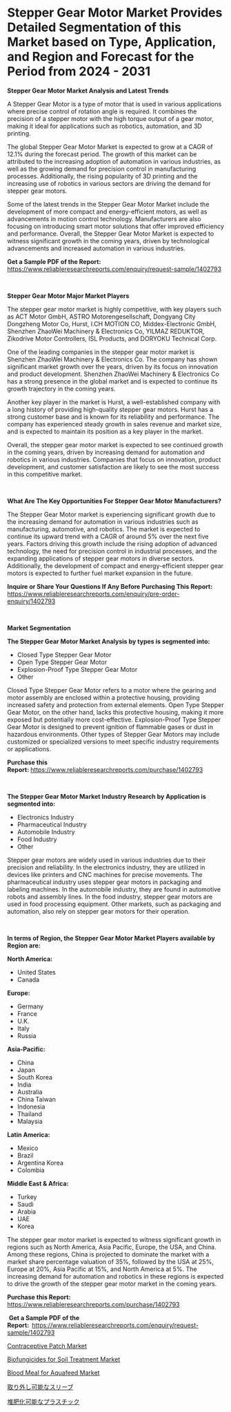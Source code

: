 <p><h1>Stepper Gear Motor Market Provides Detailed Segmentation of this Market based on Type, Application, and Region and Forecast for the Period from 2024 - 2031</h1></p><p><strong>Stepper Gear Motor Market Analysis and Latest Trends</strong></p>
<p><p>A Stepper Gear Motor is a type of motor that is used in various applications where precise control of rotation angle is required. It combines the precision of a stepper motor with the high torque output of a gear motor, making it ideal for applications such as robotics, automation, and 3D printing.</p><p>The global Stepper Gear Motor Market is expected to grow at a CAGR of 12.1% during the forecast period. The growth of this market can be attributed to the increasing adoption of automation in various industries, as well as the growing demand for precision control in manufacturing processes. Additionally, the rising popularity of 3D printing and the increasing use of robotics in various sectors are driving the demand for stepper gear motors.</p><p>Some of the latest trends in the Stepper Gear Motor Market include the development of more compact and energy-efficient motors, as well as advancements in motion control technology. Manufacturers are also focusing on introducing smart motor solutions that offer improved efficiency and performance. Overall, the Stepper Gear Motor Market is expected to witness significant growth in the coming years, driven by technological advancements and increased automation in various industries.</p></p>
<p><strong>Get a Sample PDF of the Report:&nbsp;</strong> <a href="https://www.reliableresearchreports.com/enquiry/request-sample/1402793">https://www.reliableresearchreports.com/enquiry/request-sample/1402793</a></p>
<p>&nbsp;</p>
<p><strong>Stepper Gear Motor Major Market Players</strong></p>
<p><p>The stepper gear motor market is highly competitive, with key players such as ACT Motor GmbH, ASTRO Motorengesellschaft, Dongyang City Dongzheng Motor Co, Hurst, I.CH MOTION CO, Middex-Electronic GmbH, Shenzhen ZhaoWei Machinery & Electronics Co, YILMAZ REDUKTOR, Zikodrive Motor Controllers, ISL Products, and DORYOKU Technical Corp.</p><p>One of the leading companies in the stepper gear motor market is Shenzhen ZhaoWei Machinery & Electronics Co. The company has shown significant market growth over the years, driven by its focus on innovation and product development. Shenzhen ZhaoWei Machinery & Electronics Co has a strong presence in the global market and is expected to continue its growth trajectory in the coming years.</p><p>Another key player in the market is Hurst, a well-established company with a long history of providing high-quality stepper gear motors. Hurst has a strong customer base and is known for its reliability and performance. The company has experienced steady growth in sales revenue and market size, and is expected to maintain its position as a key player in the market.</p><p>Overall, the stepper gear motor market is expected to see continued growth in the coming years, driven by increasing demand for automation and robotics in various industries. Companies that focus on innovation, product development, and customer satisfaction are likely to see the most success in this competitive market.</p></p>
<p>&nbsp;</p>
<p><strong>What Are The Key Opportunities For Stepper Gear Motor Manufacturers?</strong></p>
<p><p>The Stepper Gear Motor market is experiencing significant growth due to the increasing demand for automation in various industries such as manufacturing, automotive, and robotics. The market is expected to continue its upward trend with a CAGR of around 5% over the next five years. Factors driving this growth include the rising adoption of advanced technology, the need for precision control in industrial processes, and the expanding applications of stepper gear motors in diverse sectors. Additionally, the development of compact and energy-efficient stepper gear motors is expected to further fuel market expansion in the future.</p></p>
<p><strong>Inquire or Share Your Questions If Any Before Purchasing This Report:</strong> <a href="https://www.reliableresearchreports.com/enquiry/pre-order-enquiry/1402793">https://www.reliableresearchreports.com/enquiry/pre-order-enquiry/1402793</a></p>
<p>&nbsp;</p>
<p><strong>Market Segmentation</strong></p>
<p><strong>The Stepper Gear Motor Market Analysis by types is segmented into:</strong></p>
<p><ul><li>Closed Type Stepper Gear Motor</li><li>Open Type Stepper Gear Motor</li><li>Explosion-Proof Type Stepper Gear Motor</li><li>Other</li></ul></p>
<p><p>Closed Type Stepper Gear Motor refers to a motor where the gearing and motor assembly are enclosed within a protective housing, providing increased safety and protection from external elements. Open Type Stepper Gear Motor, on the other hand, lacks this protective housing, making it more exposed but potentially more cost-effective. Explosion-Proof Type Stepper Gear Motor is designed to prevent ignition of flammable gases or dust in hazardous environments. Other types of Stepper Gear Motors may include customized or specialized versions to meet specific industry requirements or applications.</p></p>
<p><strong>Purchase this Report:&nbsp;</strong><a href="https://www.reliableresearchreports.com/purchase/1402793">https://www.reliableresearchreports.com/purchase/1402793</a></p>
<p>&nbsp;</p>
<p><strong>The Stepper Gear Motor Market Industry Research by Application is segmented into:</strong></p>
<p><ul><li>Electronics Industry</li><li>Pharmaceutical Industry</li><li>Automobile Industry</li><li>Food Industry</li><li>Other</li></ul></p>
<p><p>Stepper gear motors are widely used in various industries due to their precision and reliability. In the electronics industry, they are utilized in devices like printers and CNC machines for precise movements. The pharmaceutical industry uses stepper gear motors in packaging and labeling machines. In the automobile industry, they are found in automotive robots and assembly lines. In the food industry, stepper gear motors are used in food processing equipment. Other markets, such as packaging and automation, also rely on stepper gear motors for their operation.</p></p>
<p>&nbsp;</p>
<p><strong>In terms of Region, the Stepper Gear Motor Market Players available by Region are:</strong></p>
<p>
    <p> <strong> North America: </strong>
        <ul>
            <li>United States</li>
            <li>Canada</li>
        </ul>
        </p> 
    <p> <strong> Europe: </strong>
        <ul>
            <li>Germany</li>
            <li>France</li>
            <li>U.K.</li>
            <li>Italy</li>
            <li>Russia</li>
        </ul>
        </p> 
    <p> <strong> Asia-Pacific: </strong>
        <ul>
            <li>China</li>
            <li>Japan</li>
            <li>South Korea</li>
            <li>India</li>
            <li>Australia</li>
            <li>China Taiwan</li>
            <li>Indonesia</li>
            <li>Thailand</li>
            <li>Malaysia</li>
        </ul>
        </p> 
    <p> <strong> Latin America: </strong>
        <ul>
            <li>Mexico</li>
            <li>Brazil</li>
            <li>Argentina Korea</li>
            <li>Colombia</li>
        </ul>
        </p> 
    <p> <strong> Middle East & Africa: </strong>
        <ul>
            <li>Turkey</li>
            <li>Saudi</li>
            <li>Arabia</li>
            <li>UAE</li>
            <li>Korea</li>
        </ul>
    </p>
    </p>
<p><p>The stepper gear motor market is expected to witness significant growth in regions such as North America, Asia Pacific, Europe, the USA, and China. Among these regions, China is projected to dominate the market with a market share percentage valuation of 35%, followed by the USA at 25%, Europe at 20%, Asia Pacific at 15%, and North America at 5%. The increasing demand for automation and robotics in these regions is expected to drive the growth of the stepper gear motor market in the coming years.</p></p>
<p><strong>Purchase this Report: </strong><a href="https://www.reliableresearchreports.com/purchase/1402793">https://www.reliableresearchreports.com/purchase/1402793</a></p>
<p>&nbsp;<strong>Get a Sample PDF of the Report:&nbsp;&nbsp;</strong><a href="https://www.reliableresearchreports.com/enquiry/request-sample/1402793">https://www.reliableresearchreports.com/enquiry/request-sample/1402793</a></p>
<p><strong></strong></p>
<p><p><a href="https://meowing-canidae-761.notion.site/Contraceptive-Patch-Market-Centers-on-Aspects-such-as-Market-Growth-Market-Share-Market-Opportunit-446ad0febacd41d581ebd67d89a1325f">Contraceptive Patch Market</a></p><p><a href="https://github.com/ChiragRp1/Market-Research-Report-List-3/blob/main/biofungicides-for-soil-treatment-market.md">Biofungicides for Soil Treatment Market</a></p><p><a href="https://github.com/Hazelklievgspy6vdcsmu106w/Market-Research-Report-List-1/blob/main/blood-meal-for-aquafeed-market.md">Blood Meal for Aquafeed Market</a></p><p><a href="https://medium.com/@jerelschulit20231/%E5%8F%96%E3%82%8A%E5%A4%96%E3%81%97%E5%8F%AF%E8%83%BD%E3%81%AA%E8%A2%96%E5%B8%82%E5%A0%B4%E3%81%AF-%E5%B8%82%E5%A0%B4%E3%82%B7%E3%82%A7%E3%82%A2-%E5%B8%82%E5%A0%B4%E5%8B%95%E5%90%91-%E3%81%8A%E3%82%88%E3%81%B3%E5%B8%82%E5%A0%B4%E6%88%90%E9%95%B7%E3%81%AB%E9%96%A2%E3%81%99%E3%82%8B%E6%83%85%E5%A0%B1%E3%82%92%E6%8F%90%E4%BE%9B%E3%81%97%E3%81%A6%E3%81%84%E3%81%BE%E3%81%99-f3c4c51d5cb5">取り外し可能なスリーブ</a></p><p><a href="https://medium.com/@jerelschulit20231/2024%E5%B9%B4%E3%81%8B%E3%82%892031%E5%B9%B4%E3%81%BE%E3%81%A7%E3%81%AE%E4%BA%88%E6%B8%AC%E3%81%95%E3%82%8C%E3%82%8B%E6%99%82%E6%9C%9F%E3%81%AE%E3%82%B3%E3%83%B3%E3%83%9D%E3%82%B9%E3%82%BF%E3%83%96%E3%83%AB%E3%83%97%E3%83%A9%E3%82%B9%E3%83%81%E3%83%83%E3%82%AF%E5%B8%82%E5%A0%B4%E3%81%AE%E3%83%88%E3%83%AC%E3%83%B3%E3%83%89%E3%81%A8%E5%B8%82%E5%A0%B4%E5%88%86%E6%9E%90-ac7425adc61e">堆肥化可能なプラスチック</a></p></p>